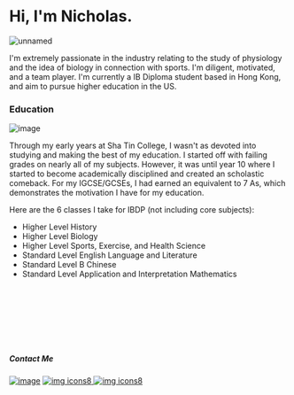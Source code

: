# Hi, I'm Nicholas.


![unnamed](https://github.com/beepboopblap/About-Me/assets/89974500/7a2392fe-50c8-47bd-ba0f-4e1ccef77918)


I'm extremely passionate in the industry relating to the study of physiology and the idea of biology in connection with sports. I'm diligent, motivated, and a team player. I'm currently a IB Diploma student based in Hong Kong, and aim to pursue higher education in the US.


### Education

![image](https://github.com/beepboopblap/About-Me/assets/89974500/4eb54133-19a3-4cfd-8da3-c1cc653b23ba)


Through my early years at Sha Tin College, I wasn't as devoted into studying and making the best of my education. I started off with failing grades on nearly all of my subjects. However, it was until year 10 where I started to become academically disciplined and created an scholastic comeback. For my IGCSE/GCSEs, I had earned an equivalent to 7 As, which demonstrates the motivation I have for my education.

Here are the 6 classes I take for IBDP (not including core subjects):

- Higher Level History
- Higher Level Biology
- Higher Level Sports, Exercise, and Health Science
- Standard Level English Language and Literature
- Standard Level B Chinese
- Standard Level Application and Interpretation Mathematics


<br>
<br>
<br>
<br>
<br>
<br>


##### Contact Me


[![image](https://github.com/beepboopblap/About-Me/assets/89974500/828e3007-69f1-4743-94a0-89bc9aa8dfcd)][1]  [![img icons8](https://github.com/beepboopblap/About-Me/assets/89974500/89510ac9-f0bc-42e5-9a81-84fce7935c07)
][2] [![img icons8](https://github.com/beepboopblap/About-Me/assets/89974500/afa2d297-587a-4e04-be96-4f10e88e96f1)
][3]


[1]: https://www.linkedin.com/in/shen-le-xuan/
[2]: mailto:shennicholas86@gmail.com
[3]: https://wa.me/85262972916

